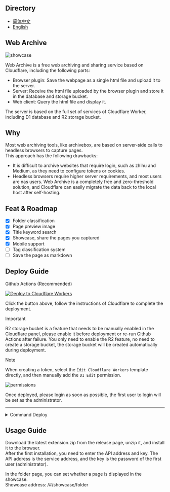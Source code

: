 ## Directory

- [简体中文](https://github.com/ray-d-song/web-archive/blob/main/docs/README_zh.md)
- [English](https://github.com/ray-d-song/web-archive/blob/main/README.md)

## Web Archive

![showcase](https://raw.githubusercontent.com/ray-d-song/web-archive/main/docs/imgs/showcase.gif)

Web Archive is a free web archiving and sharing service based on Cloudflare, including the following parts:  

- Browser plugin: Save the webpage as a single html file and upload it to the server.
- Server: Receive the html file uploaded by the browser plugin and store it in the database and storage bucket.
- Web client: Query the html file and display it.

The server is based on the full set of services of Cloudflare Worker, including D1 database and R2 storage bucket.

## Why
Most web archiving tools, like archivebox, are based on server-side calls to headless browsers to capture pages.  
This approach has the following drawbacks:  
- It is difficult to archive websites that require login, such as zhihu and Medium, as they need to configure tokens or cookies.
- Headless browsers require higher server requirements, and most users are nas users.
Web Archive is a completely free and zero-threshold solution, and Cloudflare can easily migrate the data back to the local host after self-hosting.

## Feat & Roadmap
- [x] Folder classification
- [x] Page preview image
- [x] Title keyword search
- [x] Showcase, share the pages you captured
- [x] Mobile support
- [ ] Tag classification system
- [ ] Save the page as markdown

## Deploy Guide
Github Actions (Recommended)  

[![Deploy to Cloudflare Workers](https://deploy.workers.cloudflare.com/button)](https://deploy.workers.cloudflare.com/?url=https://github.com/ray-d-song/web-archive)  

Click the button above, follow the instructions of Cloudflare to complete the deployment.  
 
> [!IMPORTANT]  
> R2 storage bucket is a feature that needs to be manually enabled in the Cloudflare panel, please enable it before deployment or re-run Github Actions after failure.
> You only need to enable the R2 feature, no need to create a storage bucket, the storage bucket will be created automatically during deployment.  

> [!NOTE]  
> When creating a token, select the `Edit Cloudflare Workers` template directly, and then manually add the `D1 Edit` permission.

![permissions](https://raw.githubusercontent.com/ray-d-song/web-archive/main/docs/imgs/perm.png)  

Once deployed, please login as soon as possible, the first user to login will be set as the administrator.

---

<details>
<summary>Command Deploy</summary>

Requires the local installation of the node environment.  
Updating during command deployment is more troublesome, it is recommended to use Github actions for deployment.  
### 0. Download the code
Download the latest service.zip from the release page, unzip it, and execute the following commands in the root directory.

### 1. Login
```bash
npx wrangler login
```

### 2. Create r2 bucket
```bash
npx wrangler r2 bucket create web-archive
```
Output:
```bash
 ⛅️ wrangler 3.78.10 (update available 3.80.4)
--------------------------------------------------------

Creating bucket web-archive with default storage class set to Standard.
Created bucket web-archive with default storage class set to Standard.
```

### 3. Create d1 database
```bash
npx wrangler d1 create web-archive
```

Output:

```bash
 ⛅️ wrangler 3.78.10 (update available 3.80.4)
--------------------------------------------------------

✅ Successfully created DB 'web-archive' in region UNKNOWN
Created your new D1 database.

[[d1_databases]]
binding = "DB" # i.e. available in your Worker on env.DB
database_name = "web-archive"
database_id = "xxxx-xxxx-xxxx-xxxx-xxxx"
```

Copy the last line of the output, and replace the `database_id` value in the `wrangler.toml` file.  

Then execute the initialization sql:
```bash
npx wrangler d1 execute web-archive --remote --file=./init.sql
```

Output:
```bash
🌀 Executing on remote database web-archive (7fd5a5ce-79e7-4519-a5fb-2f9a3af71064):
🌀 To execute on your local development database, remove the --remote flag from your wrangler command.
Note: if the execution fails to complete, your DB will return to its original state and you can safely retry.
├ 🌀 Uploading 7fd5a5ce-79e7-4519-a5fb-2f9a3af71064.0a40ff4fc67b5bdf.sql
│ 🌀 Uploading complete.
│
🌀 Starting import...
🌀 Processed 9 queries.
🚣 Executed 9 queries in 0.00 seconds (13 rows read, 13 rows written)
   Database is currently at bookmark 00000001-00000005-00004e2b-c977a6f2726e175274a1c75055c23607.
┌────────────────────────┬───────────┬──────────────┬────────────────────┐
│ Total queries executed │ Rows read │ Rows written │ Database size (MB) │
├────────────────────────┼───────────┼──────────────┼────────────────────┤
│ 9                      │ 13        │ 13           │ 0.04               │
└────────────────────────┴───────────┴──────────────┴────────────────────┘
```

### 4. Update BEARER_TOKEN
BEARER_TOKEN is the credential for accessing the web-archive, equivalent to a password, modify the value of `BEARER_TOKEN` in the `wrangler.toml` file.

### 5. Deploy
```bash
npx wrangler pages deploy
```

Output:
```bash
The project you specified does not exist: "web-archive". Would you like to create it?
❯ Create a new project
✔ Enter the production branch name: … dev
✨ Successfully created the 'web-archive' project.
▲ [WARNING] Warning: Your working directory is a git repo and has uncommitted changes

  To silence this warning, pass in --commit-dirty=true

🌎  Uploading... (3/3)

✨ Success! Uploaded 3 files (3.29 sec)

✨ Compiled Worker successfully
✨ Uploading Worker bundle
✨ Uploading _routes.json
🌎 Deploying...
✨ Deployment complete! Take a peek over at https://web-archive-xxxx.pages.dev
```
</details>

## Usage Guide

Download the latest extension.zip from the release page, unzip it, and install it to the browser.  
After the first installation, you need to enter the API address and key. The API address is the service address, and the key is the password of the first user (administrator).  

In the folder page, you can set whether a page is displayed in the showcase.  
Showcase address: /#/showcase/folder